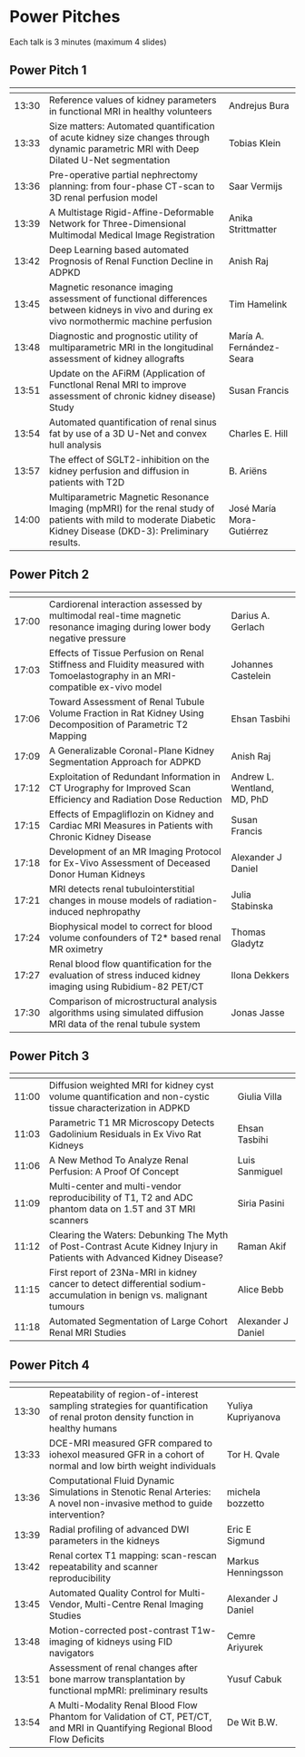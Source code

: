 # Power Pitches

Each talk is 3 minutes (maximum 4 slides)

## Power Pitch 1

|<!-- -->|<!-- -->|<!-- -->|
|-------|----------------------------------------------------------------------------------------------------------------------------------------------------------------|---------------------------|
| 13:30 | Reference values of kidney parameters in functional MRI in healthy volunteers                                                                                  | Andrejus Bura             |
| 13:33 | Size matters: Automated quantification of acute kidney size changes through dynamic parametric MRI with Deep Dilated U-Net segmentation                        | Tobias Klein              |
| 13:36 | Pre-operative partial nephrectomy planning: from four-phase CT-scan to 3D renal perfusion model                                                                | Saar Vermijs              |
| 13:39 | A Multistage Rigid-Affine-Deformable Network for Three-Dimensional Multimodal Medical Image Registration                                                       | Anika Strittmatter        |
| 13:42 | Deep Learning based automated Prognosis of Renal Function Decline in ADPKD                                                                                     | Anish Raj                 |
| 13:45 | Magnetic resonance imaging assessment of functional differences between kidneys in vivo and during ex vivo normothermic machine perfusion                      | Tim Hamelink              |
| 13:48 | Diagnostic and prognostic utility of multiparametric MRI in the longitudinal assessment of kidney allografts                                                   | María A. Fernández-Seara  |
| 13:51 | Update on the AFiRM (Application of FunctIonal Renal MRI to improve assessment of chronic kidney disease) Study                                                | Susan Francis             |
| 13:54 | Automated quantification of renal sinus fat by use of a 3D U-Net and convex hull analysis                                                                      | Charles E. Hill           |
| 13:57 | The effect of SGLT2-inhibition on the kidney perfusion and diffusion in patients with T2D                                                                      | B. Ariëns                 |
| 14:00 | Multiparametric Magnetic Resonance Imaging (mpMRI) for the renal study of patients with mild to moderate Diabetic Kidney Disease (DKD-3): Preliminary results. | José María Mora-Gutiérrez |

## Power Pitch 2

|<!-- -->|<!-- -->|<!-- -->|
|-------|-------------------------------------------------------------------------------------------------------------------------------|-----------------------------|
| 17:00 | Cardiorenal interaction assessed by multimodal real-time magnetic resonance imaging during lower body negative pressure       | Darius A. Gerlach           |
| 17:03 | Effects of Tissue Perfusion on Renal Stiffness and Fluidity measured with Tomoelastography in an MRI-compatible ex-vivo model | Johannes Castelein          |
| 17:06 | Toward Assessment of Renal Tubule Volume Fraction in Rat Kidney Using Decomposition of Parametric T2 Mapping                  | Ehsan Tasbihi               |
| 17:09 | A Generalizable Coronal-Plane Kidney Segmentation Approach for ADPKD                                                          | Anish Raj                   |
| 17:12 | Exploitation of Redundant Information in CT Urography for Improved Scan Efficiency and Radiation Dose Reduction               | Andrew L. Wentland, MD, PhD |
| 17:15 | Effects of Empagliflozin on Kidney and Cardiac MRI Measures in Patients with Chronic Kidney Disease                           | Susan Francis               |
| 17:18 | Development of an MR Imaging Protocol for Ex-Vivo Assessment of Deceased Donor Human Kidneys                                  | Alexander J Daniel          |
| 17:21 | MRI detects renal tubulointerstitial changes in mouse models of radiation-induced nephropathy                                 | Julia Stabinska             |
| 17:24 | Biophysical model to correct for blood volume confounders of T2* based renal MR oximetry                                      | Thomas Gladytz              |
| 17:27 | Renal blood flow quantification for the evaluation of stress induced kidney imaging using Rubidium-82 PET/CT                  | Ilona Dekkers               |
| 17:30 | Comparison of microstructural analysis algorithms using simulated diffusion MRI data of the renal tubule system               | Jonas Jasse                 |

## Power Pitch 3

|<!-- -->|<!-- -->|<!-- -->|
|-------|-------------------------------------------------------------------------------------------------------------------------------|-----------------------------|
| 11:00       | Diffusion weighted MRI for kidney cyst volume quantification and non-cystic tissue characterization in ADPKD                  | Giulia Villa                         |
| 11:03       | Parametric T1 MR Microscopy Detects Gadolinium Residuals in Ex Vivo Rat Kidneys                                               | Ehsan Tasbihi                        |
| 11:06       | A New Method To Analyze Renal Perfusion: A Proof Of Concept                                                                   | Luis Sanmiguel                       |
| 11:09       | Multi-center and multi-vendor reproducibility of T1, T2 and ADC phantom data on 1.5T and 3T MRI scanners                      | Siria Pasini                         |
| 11:12       | Clearing the Waters: Debunking The Myth of Post-Contrast Acute Kidney Injury in Patients with Advanced Kidney Disease?        | Raman Akif                           |
| 11:15       | First report of 23Na-MRI in kidney cancer to detect differential sodium-accumulation in benign vs. malignant tumours          | Alice Bebb                           |
| 11:18       | Automated Segmentation of Large Cohort Renal MRI Studies                                                                      | Alexander J Daniel                   |

## Power Pitch 4

|<!-- -->|<!-- -->|<!-- -->|
|-------|-------------------------------------------------------------------------------------------------------------------------------|-----------------------------|
| 13:30       | Repeatability of region-of-interest sampling strategies for quantification of renal proton density function in healthy humans | Yuliya Kupriyanova                   |
| 13:33       | DCE-MRI measured GFR compared to iohexol measured GFR in a cohort of normal and low birth weight individuals                  | Tor H. Qvale                         |
| 13:36       | Computational Fluid Dynamic Simulations in Stenotic Renal Arteries: A novel non-invasive method to guide intervention?        | michela bozzetto                     |
| 13:39       | Radial profiling of advanced DWI parameters in the kidneys                                                                    | Eric E Sigmund                       |
| 13:42       | Renal cortex T1 mapping: scan-rescan repeatability and scanner reproducibility                                                | Markus Henningsson                   |
| 13:45       | Automated Quality Control for Multi-Vendor, Multi-Centre Renal Imaging Studies                                                | Alexander J Daniel                   |
| 13:48       | Motion-corrected post-contrast T1w-imaging of kidneys using FID navigators                                                    | Cemre Ariyurek                       |
| 13:51       | Assessment of renal changes after bone marrow transplantation by functional mpMRI: preliminary results                        | Yusuf Cabuk                          |
| 13:54       | A Multi-Modality Renal Blood Flow Phantom for Validation of CT, PET/CT, and MRI in Quantifying Regional Blood Flow Deficits   | De Wit B.W.                          |
